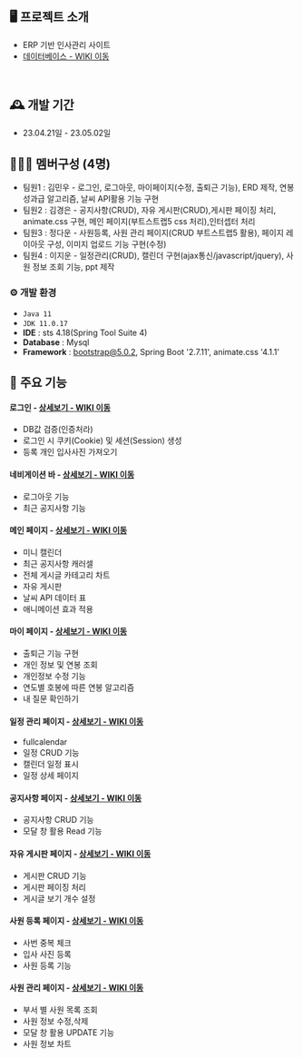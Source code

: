 ## 🖥️ 프로젝트 소개
- ERP 기반 인사관리 사이트
- <a href="https://github.com/sexyflowermins/green_erp/wiki/%EB%8D%B0%EC%9D%B4%ED%84%B0%EB%B2%A0%EC%9D%B4%EC%8A%A4" >데이터베이스 - WIKI 이동</a>
<br>

## 🕰️ 개발 기간
* 23.04.21일 - 23.05.02일

## 🧑‍🤝‍🧑 멤버구성 (4명)
 - 팀원1 : 김민우 - 로그인, 로그아웃, 마이페이지(수정, 출퇴근 기능), ERD 제작, 
                   연봉 성과급 알고리즘, 날씨 API활용 기능 구현
 - 팀원2 : 김경은 - 공지사항(CRUD), 자유 게시판(CRUD),게시판 페이징 처리, animate.css 구현, 메인 페이지(부트스트랩5 css 처리),인터셉터 처리 
 - 팀원3 : 정다운 - 사원등록, 사원 관리 페이지(CRUD 부트스트랩5 활용), 페이지 레이아웃 구성, 이미지 업로드 기능 구현(수정) 
 - 팀원4 : 이지운 - 일정관리(CRUD), 캘린더 구현(ajax통신/javascript/jquery), 사원 정보 조회 기능, ppt 제작

### ⚙️ 개발 환경
- `Java 11`
- `JDK 11.0.17`
- **IDE** : sts 4.18(Spring Tool Suite 4)
- **Database** : Mysql
- **Framework** : bootstrap@5.0.2, Spring Boot '2.7.11', animate.css '4.1.1'

## 📌 주요 기능
#### 로그인 - <a href="https://github.com/sexyflowermins/green_erp/wiki/%EB%A1%9C%EA%B7%B8%EC%9D%B8" >상세보기 - WIKI 이동</a>
- DB값 검증(인증처라)
- 로그인 시 쿠키(Cookie) 및 세션(Session) 생성
- 등록 개인 입사사진 가져오기

#### 네비게이션 바 - <a href="https://github.com/sexyflowermins/green_erp/wiki/%EB%84%A4%EB%B9%84%EA%B2%8C%EC%9D%B4%EC%85%98-%EB%B0%94" >상세보기 - WIKI 이동</a>
- 로그아웃 기능
- 최근 공지사항 기능

#### 메인 페이지 - <a href="https://github.com/sexyflowermins/green_erp/wiki/%EB%A9%94%EC%9D%B8-%ED%8E%98%EC%9D%B4%EC%A7%80" >상세보기 - WIKI 이동</a>
- 미니 캘린더
- 최근 공지사항 캐러셀
- 전체 게시글 카테고리 차트
- 자유 게시판 
- 날씨 API 데이터 표
- 애니메이션 효과 적용

#### 마이 페이지 - <a href="https://github.com/sexyflowermins/green_erp/wiki/%EB%A7%88%EC%9D%B4%ED%8E%98%EC%9D%B4%EC%A7%80" >상세보기 - WIKI 이동</a>
- 출퇴근 기능 구현
- 개인 정보 및 연봉 조회 
- 개인정보 수정 기능
- 연도별 호봉에 따른 연봉 알고리즘
- 내 질문 확인하기

#### 일정 관리 페이지 - <a href="https://github.com/sexyflowermins/green_erp/wiki/%EC%9D%BC%EC%A0%95%EA%B4%80%EB%A6%AC" >상세보기 - WIKI 이동</a>
- fullcalendar
- 일정 CRUD 기능
- 캘린더 일정 표시
- 일정 상세 페이지

#### 공지사항 페이지 - <a href="https://github.com/sexyflowermins/green_erp/wiki/%EA%B3%B5%EC%A7%80%EC%82%AC%ED%95%AD" >상세보기 - WIKI 이동</a>
- 공지사항 CRUD 기능
- 모달 창 활용 Read 기능

#### 자유 게시판 페이지 - <a href="https://github.com/sexyflowermins/green_erp/wiki/%EC%9E%90%EC%9C%A0-%EA%B2%8C%EC%8B%9C%ED%8C%90" >상세보기 - WIKI 이동</a>
- 게시판 CRUD 기능
- 게시판 페이징 처리
- 게시글 보기 개수 설정

#### 사원 등록 페이지 - <a href="https://github.com/sexyflowermins/green_erp/wiki/%EC%82%AC%EC%9B%90-%EB%93%B1%EB%A1%9D" >상세보기 - WIKI 이동</a>
- 사번 중복 체크
- 입사 사진 등록 
- 사원 등록 기능 

#### 사원 관리 페이지 - <a href="https://github.com/sexyflowermins/green_erp/wiki/%EC%82%AC%EC%9B%90-%EA%B4%80%EB%A6%AC" >상세보기 - WIKI 이동</a>
- 부서 별 사원 목록 조회
- 사원 정보 수정,삭제
- 모달 창 활용 UPDATE 기능
- 사원 정보 차트
